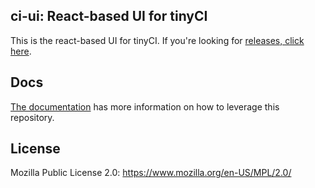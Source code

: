 ## ci-ui: React-based UI for tinyCI

This is the react-based UI for tinyCI. If you're looking for [releases, click
here](https://github.com/tinyci/tinyci/releases).

## Docs

[The documentation](http://tinyci.org) has more information on how to
leverage this repository.

## License

Mozilla Public License 2.0: https://www.mozilla.org/en-US/MPL/2.0/
